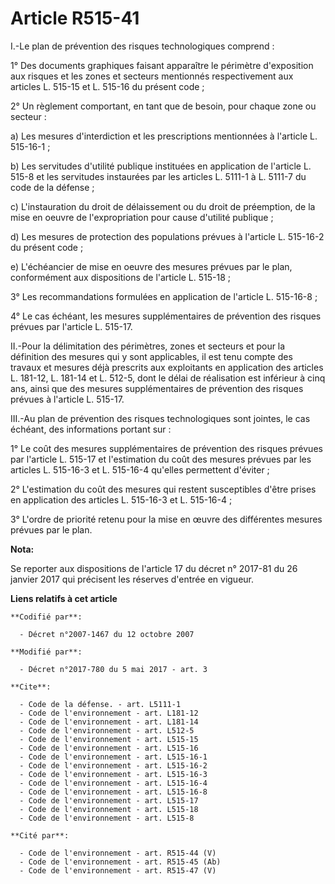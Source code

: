 # Article R515-41

I.-Le plan de prévention des risques technologiques comprend : 

1° Des documents graphiques faisant apparaître le périmètre d'exposition aux risques et les zones et secteurs mentionnés
respectivement aux articles L. 515-15 et L. 515-16 du présent code ; 

2° Un règlement comportant, en tant que de besoin, pour chaque zone ou secteur : 

a) Les mesures d'interdiction et les prescriptions mentionnées à l'article L. 515-16-1 ; 

b) Les servitudes d'utilité publique instituées en application de l'article L. 515-8 et les servitudes instaurées par les
articles L. 5111-1 à L. 5111-7 du code de la défense ; 

c) L'instauration du droit de délaissement ou du droit de préemption, de la mise en oeuvre de l'expropriation pour cause
d'utilité publique ; 

d) Les mesures de protection des populations prévues à l'article L. 515-16-2 du présent code ; 

e) L'échéancier de mise en oeuvre des mesures prévues par le plan, conformément aux dispositions de l'article L. 515-18 ; 

3° Les recommandations formulées en application de l'article L. 515-16-8 ; 

4° Le cas échéant, les mesures supplémentaires de prévention des risques prévues par l'article L. 515-17. 

II.-Pour la délimitation des périmètres, zones et secteurs et pour la définition des mesures qui y sont applicables, il est
tenu compte des travaux et mesures déjà prescrits aux exploitants en application des articles L. 181-12, L. 181-14 et L.
512-5, dont le délai de réalisation est inférieur à cinq ans, ainsi que des mesures supplémentaires de prévention des risques
prévues à l'article L. 515-17. 

III.-Au plan de prévention des risques technologiques sont jointes, le cas échéant, des informations portant sur : 

1° Le coût des mesures supplémentaires de prévention des risques prévues par l'article L. 515-17 et l'estimation du coût des
mesures prévues par les articles L. 515-16-3 et L. 515-16-4 qu'elles permettent d'éviter ; 

2° L'estimation du coût des mesures qui restent susceptibles d'être prises en application des articles L. 515-16-3 et L.
515-16-4 ; 

3° L'ordre de priorité retenu pour la mise en œuvre des différentes mesures prévues par le plan.

**Nota:**

Se reporter aux dispositions de l'article 17 du décret n° 2017-81 du 26 janvier 2017 qui précisent les réserves d'entrée en
vigueur.

**Liens relatifs à cet article**

	**Codifié par**:

	  - Décret n°2007-1467 du 12 octobre 2007

	**Modifié par**:

	  - Décret n°2017-780 du 5 mai 2017 - art. 3

	**Cite**:

	  - Code de la défense. - art. L5111-1
	  - Code de l'environnement - art. L181-12
	  - Code de l'environnement - art. L181-14
	  - Code de l'environnement - art. L512-5
	  - Code de l'environnement - art. L515-15
	  - Code de l'environnement - art. L515-16
	  - Code de l'environnement - art. L515-16-1
	  - Code de l'environnement - art. L515-16-2
	  - Code de l'environnement - art. L515-16-3
	  - Code de l'environnement - art. L515-16-4
	  - Code de l'environnement - art. L515-16-8
	  - Code de l'environnement - art. L515-17
	  - Code de l'environnement - art. L515-18
	  - Code de l'environnement - art. L515-8

	**Cité par**:

	  - Code de l'environnement - art. R515-44 (V)
	  - Code de l'environnement - art. R515-45 (Ab)
	  - Code de l'environnement - art. R515-47 (V)
